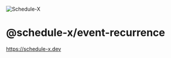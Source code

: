 ![Schedule-X](https://schedule-x.s3.eu-west-1.amazonaws.com/schedule-x-logo.png)

# @schedule-x/event-recurrence

https://schedule-x.dev
